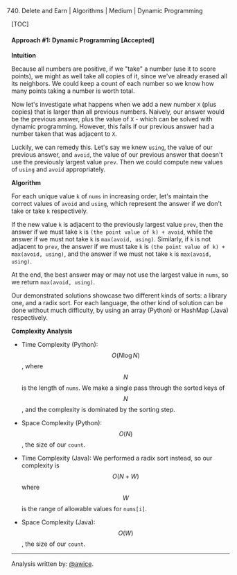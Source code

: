 740. Delete and Earn | Algorithms | Medium | Dynamic Programming

[TOC]


#### Approach #1: Dynamic Programming [Accepted]

**Intuition**

Because all numbers are positive, if we "take" a number (use it to score points), we might as well take all copies of it, since we've already erased all its neighbors.  We could keep a count of each number so we know how many points taking a number is worth total.

Now let's investigate what happens when we add a new number `X` (plus copies) that is larger than all previous numbers.  Naively, our answer would be the previous answer, plus the value of `X` - which can be solved with dynamic programming.  However, this fails if our previous answer had a number taken that was adjacent to `X`.

Luckily, we can remedy this.  Let's say we knew `using`, the value of our previous answer, and `avoid`, the value of our previous answer that doesn't use the previously largest value `prev`.  Then we could compute new values of `using` and `avoid` appropriately.

**Algorithm**

For each unique value `k` of `nums` in increasing order, let's maintain the correct values of `avoid` and `using`, which represent the answer if we don't take or take `k` respectively.

If the new value `k` is adjacent to the previously largest value `prev`, then the answer if we must take `k` is `(the point value of k) + avoid`, while the answer if we must not take `k` is `max(avoid, using)`.  Similarly, if `k` is not adjacent to `prev`, the answer if we must take `k` is `(the point value of k) + max(avoid, using)`, and the answer if we must not take `k` is `max(avoid, using)`.

At the end, the best answer may or may not use the largest value in `nums`, so we return `max(avoid, using)`.

Our demonstrated solutions showcase two different kinds of sorts: a library one, and a radix sort.  For each language, the other kind of solution can be done without much difficulty, by using an array (Python) or HashMap (Java) respectively.



**Complexity Analysis**

* Time Complexity (Python): $$O(N \log N)$$, where $$N$$ is the length of `nums`.  We make a single pass through the sorted keys of $$N$$, and the complexity is dominated by the sorting step.

* Space Complexity (Python): $$O(N)$$, the size of our `count`.

* Time Complexity (Java): We performed a radix sort instead, so our complexity is $$O(N+W)$$ where $$W$$ is the range of allowable values for `nums[i]`.

* Space Complexity (Java): $$O(W)$$, the size of our `count`.

---

Analysis written by: [@awice](https://leetcode.com/awice).
